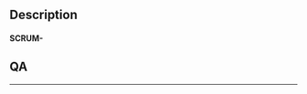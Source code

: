 ## Description
#### SCRUM-
<!-- Describe your changes, provide any additional context that may be needed by reviewers or future readers -->

## QA
<!-- Describe QA steps (specs, visually verified before and after change, etc), include screenshots of any UI changes. -->

<hr />
